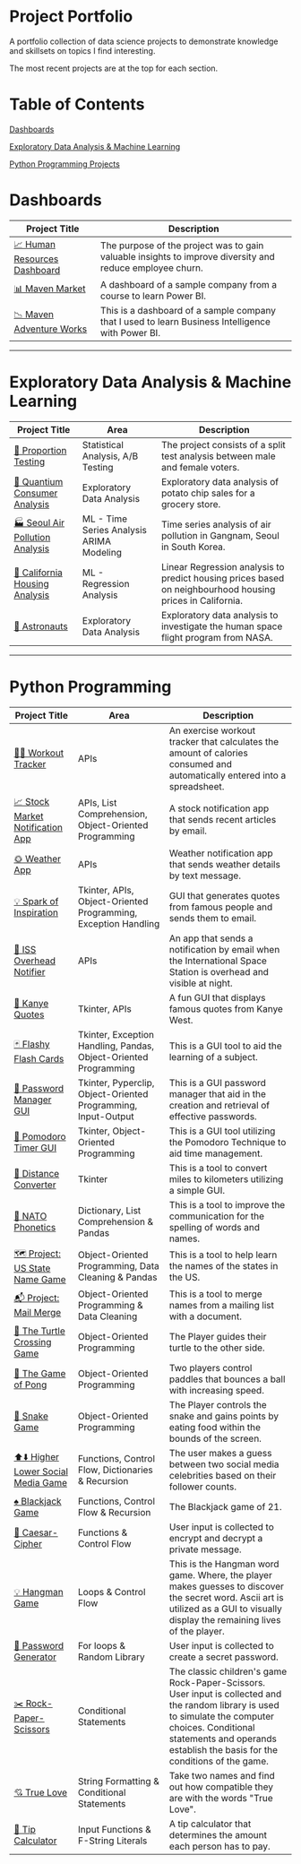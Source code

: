 # Project Portfolio
A portfolio collection of data science projects to demonstrate knowledge and skillsets on topics I find interesting. 

The most recent projects are at the top for each section. 

# Table of Contents
[Dashboards](#Dashboards)


[Exploratory Data Analysis & Machine Learning](#Exploratory-Data-Analysis-%26-Machine-Learning)


[Python Programming Projects](#Python-Programming)


# Dashboards

Project Title | Description
--- | ---
[📈 Human Resources Dashboard](https://github.com/frantzalexander/Dashboard-HR) | The purpose of the project was to gain valuable insights to improve diversity and reduce employee churn.
[📊 Maven Market](https://github.com/frantzalexander/Dashboard-Maven-Markets) | A dashboard of a sample company from a course to learn Power BI.
[📉 Maven Adventure Works](https://github.com/frantzalexander/Dashboard-Adventureworks) | This is a dashboard of a sample company that I used to learn Business Intelligence with Power BI.
 

---
# Exploratory Data Analysis & Machine Learning 

Project Title | Area | Description
--- | --- | ---
[🧪 Proportion Testing](https://github.com/frantzalexander/proportion_testing) | Statistical Analysis, A/B Testing | The project consists of a split test analysis between male and female voters.
[🏪 Quantium Consumer Analysis](https://github.com/frantzalexander/Internship-Quantium) | Exploratory Data Analysis | Exploratory data analysis of potato chip sales for a grocery store.
[🏭 Seoul Air Pollution Analysis](https://github.com/frantzalexander/Seoul-Air-Analysis) | ML - Time Series Analysis ARIMA Modeling |  Time series analysis of air pollution in Gangnam, Seoul in South Korea.
[🏡 California Housing Analysis](https://github.com/frantzalexander/California-Housing-Repo) | ML - Regression Analysis | Linear Regression analysis to predict housing prices based on neighbourhood housing prices in California.
[🚀 Astronauts](https://github.com/frantzalexander/Astronauts)| Exploratory Data Analysis | Exploratory data analysis to investigate the human space flight program from NASA. 




---
# Python Programming
Project Title | Area | Description
--- | --- | ---
[🏋🏽 Workout Tracker](https://github.com/frantzalexander/Workout_Tracker) | APIs | An exercise workout tracker that calculates the amount of calories consumed and automatically entered into a spreadsheet. 
[📈 Stock Market Notification App](https://github.com/frantzalexander/stock_news_app) | APIs, List Comprehension, Object-Oriented Programming | A stock notification app that sends recent articles by email.
[🌞 Weather App](https://github.com/frantzalexander/weather_app) | APIs | Weather notification app that sends weather details by text message. 
[💡 Spark of Inspiration](https://github.com/frantzalexander/spark_of_inspiration) | Tkinter, APIs, Object-Oriented Programming, Exception Handling | GUI that generates quotes from famous people and sends them to email.
[🚀 ISS Overhead Notifier](https://github.com/frantzalexander/iss_notifier) | APIs | An app that sends a notification by email when the International Space Station is overhead and visible at night.
[💭 Kanye Quotes](https://github.com/frantzalexander/kanye_app) | Tkinter, APIs | A fun GUI that displays famous quotes from Kanye West.
[🃏 Flashy Flash Cards](https://github.com/frantzalexander/flash-cards) | Tkinter, Exception Handling, Pandas, Object-Oriented Programming | This is a GUI tool to aid the learning of a subject. 
[🔐 Password Manager GUI](https://github.com/frantzalexander/password_manager_gui) | Tkinter, Pyperclip, Object-Oriented Programming, Input-Output | This is a GUI password manager that aid in the creation and retrieval of effective passwords.
[🍅 Pomodoro Timer GUI](https://github.com/frantzalexander/pomodoro_gui) | Tkinter, Object-Oriented Programming | This is a GUI tool utilizing the Pomodoro Technique to aid time management. 
[📐 Distance Converter](https://github.com/frantzalexander/distance_converter) | Tkinter | This is a tool to convert miles to kilometers utilizing a simple GUI. 
[🎌 NATO Phonetics](https://github.com/frantzalexander/nato-phonetics) | Dictionary, List Comprehension & Pandas | This is a tool to improve the communication for the spelling of words and names.
[🗺️ Project: US State Name Game](https://github.com/frantzalexander/states-guessing-game) | Object-Oriented Programming, Data Cleaning & Pandas | This is a tool to help learn the names of the states in the US.
[📬 Project: Mail Merge](https://github.com/frantzalexander/merge_mail) | Object-Oriented Programming & Data Cleaning | This is a tool to merge names from a mailing list with a document. | 
[🐢 The Turtle Crossing Game](https://github.com/frantzalexander/turtle_crossing) | Object-Oriented Programming | The Player guides their turtle to the other side.
[🎾 The Game of Pong](https://github.com/frantzalexander/the-pong-game) | Object-Oriented Programming | Two players control paddles that bounces a ball with increasing speed.|
[🐍 Snake Game](https://github.com/frantzalexander/snake_game) | Object-Oriented Programming | The Player controls the snake and gains points by eating food within the bounds of the screen. 
[⬆️⬇️ Higher Lower Social Media Game](https://github.com/frantzalexander/higher_lower/tree/main) | Functions, Control Flow, Dictionaries & Recursion | The user makes a guess between two social media celebrities based on their follower counts. 
[♠️ Blackjack Game](https://github.com/frantzalexander/blackjack) | Functions, Control Flow & Recursion | The Blackjack game of 21. 
[🧮 Caesar-Cipher](https://github.com/frantzalexander/Caesar-Cipher) | Functions & Control Flow | User input is collected to encrypt and decrypt a private message. 
[💡 Hangman Game ](https://github.com/frantzalexander/hangman) | Loops & Control Flow | This is the Hangman word game. Where, the player makes guesses to discover the secret word. Ascii art is utilized as a GUI to visually display the remaining lives of the player. 
[🔑 Password Generator](https://github.com/frantzalexander/Passgenerator) | For loops & Random Library | User input is collected to create a secret password. 
[✂️ Rock-Paper-Scissors ](https://github.com/frantzalexander/Rock-Paper-Scissors) | Conditional Statements | The classic children's game Rock-Paper-Scissors. User input is collected and the random library is used to simulate the computer choices. Conditional statements and operands establish the basis for the conditions of the game.  
[💘 True Love](https://github.com/frantzalexander/TrueLove/tree/main) | String Formatting & Conditional Statements | Take two names and find out how compatible they are with the words "True Love". 
[🧮 Tip Calculator](https://github.com/frantzalexander/TipCalculator/tree/main) | Input Functions & F-String Literals  | A tip calculator that determines the amount each person has to pay.

